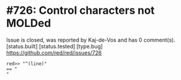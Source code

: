 
#726: Control characters not MOLDed
================================================================================
Issue is closed, was reported by Kaj-de-Vos and has 0 comment(s).
[status.built] [status.tested] [type.bug]
<https://github.com/red/red/issues/726>

```
red>> "^(line)"
== "
"
```



